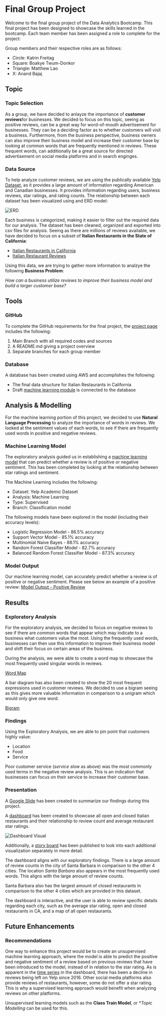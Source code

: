 # Final Group Project 

Welcome to the final group project of the Data Analytics Bootcamp. This final project has been designed to showcase the skills learned in the bootcamp.
Each team member has been assigned a role to complete for the project: 

Group members and their respective roles are as follows:
- Circle: Katrin Freitag
- Square: Boakye Twum-Donkor
- Triangle: Matthew Lao
- X: Anand Bajaj

## Topic

### Topic Selection
As a group, we have decided to anlayze the importance of **customer reviews**for businesses. We decided to focus on this topic, seeing as positive reviews, can be a great way for word-of-mouth advertisement for businesses. They can be a deciding factor as to whether customers will visit a business. Furthermore, from the business perspective, business owners can also improve their business model and increase their customer base by looking at common words that are frequently mentioned in reviews. These frequent words, can additionally be a great source for directed advertisement on social media platforms and in search enginges. 

### Data Source
To help analyze customer reviews, we are using the publically available [Yelp Dataset](https://www.yelp.com/dataset/), as it provides a large amount of information regarding American and Canadian businesses. It provides information regarding users, business reviews, star ratings, and rating counts. The relationship between each dataset has been visualized using and ERD model:

![ERD](images/Yelp_ERD.png)


Each business is categorized, making it easier to filter out the required data for our analysis. The dataset has been cleaned, organized and exported into csv files for analysis. Seeing as there are millions of reviews available, we have decided to focus on a subset of **Italian Restaurants in the State of California**:

- [Italian Restaurants in California](resources/yelp_business_dataset_italian_restaurant_clean.csv)
- [Italian Restaurant Reviews](resources/yelp_reviews_Italian_Restaurant_cleanimport.csv)


Using this data, we are trying to gather more information to analzye the following **Business Problem**: 

*How can a business utilize reviews to improve their business model and build a larger customer base?*

## Tools 

### GitHub 
To complete the GitHub requirements for the final project, the [project page](https://github.com/KF59874/final_group_project) includes the following: 
1. Main Branch with all required codes and sources
2. A README.md giving a project overview
3. Separate branches for each group member

### Database
A database has been created using AWS and accomplishes the following:
- The final data structure for Italian Restaurants in California
- Draft [machine learning module](images/Machine_learning.png) is connected to the database

## Analysis & Modelling

For the machine learning portion of this project, we decided to use **Natural Language Processing** to analyze the importance of words in reviews. We looked at the sentiment values of each words, to see if there are frequently used words in positive and negative reviews. 

### Machine Learning Model
The exploratory analysis guided us in establishing a [machine learning model](src/yelp_ml_model.ipynb) that can predict whether a review is of positive or negative sentiment. This has been completed by looking at the relationship between star ratings and sentiment.

The Machine Learning includes the following:
- Dataset: Yelp Academic Dataset
- Analysis: Machine Learning
- Type: Supervised
- Branch: Classification model

The following models have been explored in the model (including their accuracy levels):
- Logistic Regression Model - 86.5% accuracy
- Support Vector Model - 85.1% accuracy
- Multinomial Naive Bayes - 88.1% accuracy
- Random Forest Classifier Model - 82.7% accuracy 
- Balanced Random Forest Classifier Model - 87.3% accuracy

### Model Output
Our machine learning model, can accurately predict whether a review is of positive or negative sentiment. Please see below an example of a positive review:
[Model Output - Positive Review](images/pos_model_output)

## Results

### Exploratory Analysis
For the exploratory analysis, we decided to focus on negative reviews to see if there are common words that appear which may indicate to a business what customers value the most. Using the frequently used words, businesses can then use this information to improve their business model and shift their focus on certain areas of the business. 

During the analysis, we were able to create a word map to showcase the most frequently used singular words in reviews. 

[Word Map](images/negative_review_wordcloud.png)

A bar diagram has also been created to show the 20 most frequent expressions used in customer reviews. We decided to use a bigram seeing as this gives more valuable information in comparison to a unigram which would only give one word. 

[Bigram](images/negative_review_most_freq_words_bigram.png)

### Findings
Using the Exploratory Analysis, we are able to pin point that customers highly value:
- Location
- Food 
- Service

Poor customer service (*service slow* as above) was the most commonly used terms in the negative review analysis. This is an indication that businesses can focus on their service to increase their customer base. 

### Presentation
A [Google Slide](https://docs.google.com/presentation/d/1H_uyNrVu5GQB9j9eYNoXr4UrZ_MOYtHKkx7B3Pkjguo/edit?usp=sharing) has been created to summarize our findings during this project.

A [dashboard](https://public.tableau.com/app/profile/kf3279/viz/DashboardofItalianRestaurantsinCalifornia/DashboardofItalianRestauransinCalifornia?publish=yes) has  been created to showcase all open and closed Italian restaurants and their relationship to review count and average restaurant star ratings. 

![Dashboard Visual](images/dashboard.PNG)

Additionally, a [story board](https://public.tableau.com/app/profile/kf3279/viz/StoryboardofItalianRestaurantsinCalifornia/ItalianRestaurantsinCA?publish=yes) has been published to look into each additional visualization separately in more detail. 

The dashboard aligns with our exploratory findings. There is a large amount of review counts in the city of Santa Barbara in comparison to the other 4 cities. The location *Santa Barbara* also appears in the most frequently used words. This aligns with the large amount of review counts. 

Santa Barbara also has the largest amount of closed restaurants in comparison to the other 4 cities which are provided in this dataset. 

The dashboard is interactive, and the user is able to review specific details regarding each city, such as the average star rating, open and closed restaurants in CA, and a map of all open restaurants. 

## Future Enhancements
### Recommendations 
One way to enhance this project would be to create an unsupervised machine learning approach, where the model is able to predict the positive and negative sentiment of a review based on previous reviews that have been introduced to the model, instead of in relation to the star rating. As is apparent in the [time series](images/time_series.png) in the dashboard, there has been a decline in reviews being left on Yelp since 2016. Other social media platforms also provide reviews of restaurants, however, some do not offer a star rating. This is why a supervised learning approach would benefit when analyzing reviews on other platforms. 

Unsupervised learning models such as the **Class Train Model**, or **Topic Modelling* can be used for this. 
